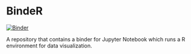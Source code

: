 # BindeR
[![Binder](https://mybinder.org/badge_logo.svg)](https://mybinder.org/v2/gh/zyykyy/introduction_to_r_binder/master)

A repository that contains a binder for Jupyter Notebook which runs a R environment for data visualization.
